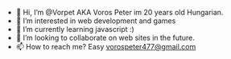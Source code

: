 - 👋 Hi, I’m @Vorpet AKA Voros Peter im 20 years old Hungarian.
- 👀 I’m interested in web development and games
- 🌱 I’m currently learning javascript :)
- 💞️ I’m looking to collaborate on web sites in the future.
- 📫 How to reach me? Easy vorospeter477@gmail.com
